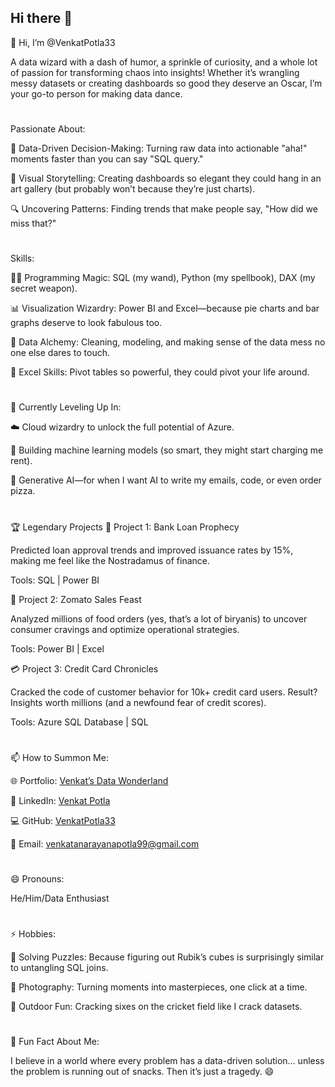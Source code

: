 ## Hi there 👋

👋 Hi, I’m @VenkatPotla33

A data wizard with a dash of humor, a sprinkle of curiosity, and a whole lot of passion for transforming chaos into insights! Whether it’s wrangling messy datasets or creating dashboards so good they deserve an Oscar, I’m your go-to person for making data dance.

#
Passionate About:

🎯 Data-Driven Decision-Making: Turning raw data into actionable "aha!" moments faster than you can say "SQL query."

🎨 Visual Storytelling: Creating dashboards so elegant they could hang in an art gallery (but probably won’t because they’re just charts).

🔍 Uncovering Patterns: Finding trends that make people say, "How did we miss that?"

#
Skills:

🧙‍♂️ Programming Magic: SQL (my wand), Python (my spellbook), DAX (my secret weapon).

📊 Visualization Wizardry: Power BI and Excel—because pie charts and bar graphs deserve to look fabulous too.

💾 Data Alchemy: Cleaning, modeling, and making sense of the data mess no one else dares to touch.

🔧 Excel Skills: Pivot tables so powerful, they could pivot your life around.

#
🌱 Currently Leveling Up In:

☁️ Cloud wizardry to unlock the full potential of Azure.

🧠 Building machine learning models (so smart, they might start charging me rent).

🤖 Generative AI—for when I want AI to write my emails, code, or even order pizza.

#
🏆 Legendary Projects
🔮 Project 1: Bank Loan Prophecy

Predicted loan approval trends and improved issuance rates by 15%, making me feel like the Nostradamus of finance.

Tools: SQL | Power BI

🍔 Project 2: Zomato Sales Feast

Analyzed millions of food orders (yes, that’s a lot of biryanis) to uncover consumer cravings and optimize operational strategies.

Tools: Power BI | Excel

💳 Project 3: Credit Card Chronicles

Cracked the code of customer behavior for 10k+ credit card users. Result? Insights worth millions (and a newfound fear of credit scores).

Tools: Azure SQL Database | SQL

#
📫 How to Summon Me:

🌐 Portfolio: [Venkat’s Data Wonderland](https://venkatpotla33.github.io/Venkat_potla_Portfolio/)

🤝 LinkedIn: [Venkat Potla](http://www.linkedin.com/in/venkatpotla33)

💻 GitHub: [VenkatPotla33](https://github.com/Venkatpotla33)

📩 Email: venkatanarayanapotla99@gmail.com

#
😄 Pronouns:

He/Him/Data Enthusiast

#
⚡ Hobbies:

🎲 Solving Puzzles: Because figuring out Rubik’s cubes is surprisingly similar to untangling SQL joins.

📸 Photography: Turning moments into masterpieces, one click at a time.

🏏 Outdoor Fun: Cracking sixes on the cricket field like I crack datasets.

#
🎉 Fun Fact About Me:

I believe in a world where every problem has a data-driven solution… unless the problem is running out of snacks. Then it’s just a tragedy. 😄

<!--
**Venkatpotla33/Venkatpotla33** is a ✨ _special_ ✨ repository because its `README.md` (this file) appears on your GitHub profile.

Here are some ideas to get you started:

- 🔭 I’m currently working on ...
- 🌱 I’m currently learning ...
- 👯 I’m looking to collaborate on ...
- 🤔 I’m looking for help with ...
- 💬 Ask me about ...
- 📫 How to reach me: ...
- 😄 Pronouns: ...
- ⚡ Fun fact: ...
-->
